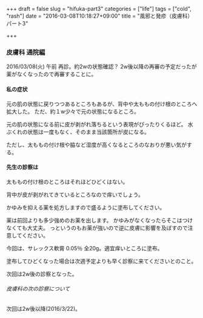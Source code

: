 +++
draft = false
slug = "hifuka-part3"
categories = ["life"]
tags = ["cold", "rash"]
date = "2016-03-08T10:18:27+09:00"
title = "風邪と発疹（皮膚科）パート3"

+++

### 皮膚科 通院編

2016/03/08(火) 午前
再診。約2wの状態確認？
2w後以降の再審の予定だったが薬がなくなったので再審することに。

#### 私の症状

元の肌の状態に戻りつつあるところもあるが、背中や太ももの付け根のところへ拡大した。
ただ、約１w少々で元の状態になるところ。

元の肌の状態になる前に皮が剥がれ落ちるという表現がぴったりくるほど。
水ぶくれの状態は一度もなく、そのまま当該箇所が皮になる。

ただし、太ももの付け根や脇など湿度が高くなるところのなおりが悪い気がする。

#### 先生の診察は

太ももの付け根のところはそれほどひどくはない。

背中が皮が剥がれてきているところなので痒いでしょう。

かゆみを抑える薬を処方しますので盛るように塗布してください。

薬は前回よりも多少強めのお薬を出します。
かゆみがなくなったらそこはつけなくても大丈夫。
っというのもお薬が強いので逆に皮膚に影響を及ぼすので注意してください。

今回は、サレックス軟膏 0.05％ 全20g。適宜痒いところに塗布。

塗布してひどくなった場合は次週予定よりも早く診察に来てくださいとのこと。

次回は2w後の診察となった。

###### 皮膚科の次の診察について

次回は2w後以降(2016/3/22)。
